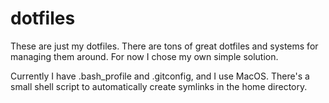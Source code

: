 # dotfiles
These are just my dotfiles. There are tons of great dotfiles and systems for managing them around. For now I chose my own simple solution.

Currently I have .bash_profile and .gitconfig, and I use MacOS.
There's a small shell script to automatically create symlinks in the home directory.
